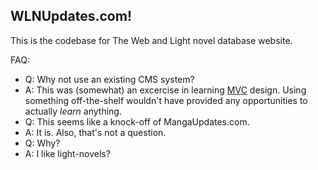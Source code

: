 ## WLNUpdates.com!

This is the codebase for The Web and Light novel database website.

FAQ:

 - Q: Why not use an existing CMS system?
 - A: This was (somewhat) an excercise in learning [MVC](http://en.wikipedia.org/wiki/Model–view–controller) design. Using something off-the-shelf wouldn't have provided any opportunities to actually *learn* anything.  
 - Q: This seems like a knock-off of MangaUpdates.com.
 - A: It is. Also, that's not a question.
 - Q: Why?
 - A: I like light-novels?

